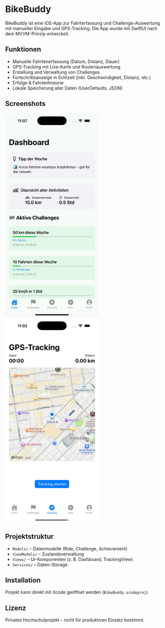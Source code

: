 # BikeBuddy

BikeBuddy ist eine iOS-App zur Fahrterfassung und Challenge-Auswertung mit manueller Eingabe und GPS-Tracking. Die App wurde mit SwiftUI nach dem MVVM-Prinzip entwickelt.

## Funktionen
- Manuelle Fahrtenerfassung (Datum, Distanz, Dauer)
- GPS-Tracking mit Live-Karte und Routenauswertung
- Erstellung und Verwaltung von Challenges
- Fortschrittsanzeige in Echtzeit (inkl. Geschwindigkeit, Distanz, etc.)
- Erfolge & Fahrtenhistorie
- Lokale Speicherung aller Daten (UserDefaults, JSON)

## Screenshots
<img src="dashboard.png" width="300"> <img src="tracking.png" width="300">

## Projektstruktur
- `Models/` – Datenmodelle (Ride, Challenge, Achievement)
- `ViewModels/` – Zustandsverwaltung
- `Views/` – UI-Komponenten (z. B. Dashboard, TrackingView)
- `Services/` – Daten-Storage

## Installation
Projekt kann direkt mit Xcode geöffnet werden (`BikeBuddy.xcodeproj`).

## Lizenz
Privates Hochschulprojekt – nicht für produktiven Einsatz bestimmt.

